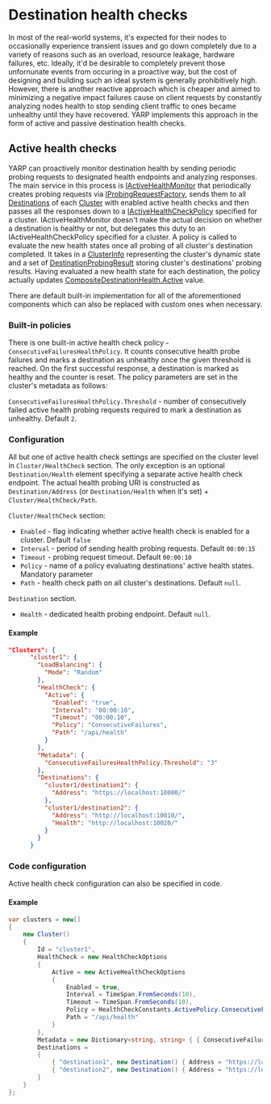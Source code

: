 # Destination health checks
In most of the real-world systems, it's expected for their nodes to occasionally experience transient issues and go down completely due to a variety of reasons such as an overload, resource leakage, hardware failures, etc. Ideally, it'd be desirable to completely prevent those unfornunate events from occuring in a proactive way, but the cost of designing and building such an ideal system is generally prohibitively high. However, there is another reactive approach which is cheaper and aimed to minimizing a negative impact failures cause on client requests by constantly analyzing nodes health to stop sending client traffic to ones became unhealthy until they have recovered. YARP implements this approach in the form of active and passive destination health checks.

## Active health checks
YARP can proactively monitor destination health by sending periodic probing requests to designated health endpoints and analyzing responses. The main service in this process is [IActiveHealthMonitor](xref:Microsoft.ReverseProxy.Service.HealthChecks.IActiveHealthMonitor) that periodically creates probing requests via [IProbingRequestFactory](xref:Microsoft.ReverseProxy.Service.HealthChecks.IProbingRequestFactory), sends them to all [Destinations](xref:Microsoft.ReverseProxy.Abstractions.Destination) of each [Cluster](xref:Microsoft.ReverseProxy.Abstractions.Cluster) with enabled active health checks and then passes all the responses down to a [IActiveHealthCheckPolicy](xref:Microsoft.ReverseProxy.Service.HealthChecks.IActiveHealthCheckPolicy) specified for a cluster. IActiveHealthMonitor doesn't make the actual decision on whether a destination is healthy or not, but delegates this duty to an IActiveHealthCheckPolicy specified for a cluster. A policy is called to evaluate the new health states once all probing of all cluster's destination completed. It takes in a [ClusterInfo](xref:Microsoft.ReverseProxy.RuntimeModel.ClusterInfo) representing the cluster's dynamic state and a set of [DestinationProbingResult](xref:Microsoft.ReverseProxy.Service.HealthChecks.DestinationProbingResult) storing cluster's destinations' probing results. Having evaluated a new health state for each destination, the policy actually updates [CompositeDestinationHealth.Active](xref:Microsoft.ReverseProxy.RuntimeModel.CompositeDestinationHealth.Active) value.

There are default built-in implementation for all of the aforementioned components which can also be replaced with custom ones when necessary.

### Built-in policies
There is one built-in active health check policy - `ConsecutiveFailuresHealthPolicy`. It counts consecutive health probe failures and marks a destination as unhealthy once the given threshold is reached. On the first successful response, a destination is marked as healthy and the counter is reset.
The policy parameters are set in the cluster's metadata as follows:

`ConsecutiveFailuresHealthPolicy.Threshold` - number of consecutively failed active health probing requests required to mark a destination as unhealthy. Default `2`.

### Configuration
All but one of active health check settings are specified on the cluster level in `Cluster/HealthCheck` section. The only exception is an optional `Destination/Health` element specifying a separate active health check endpoint. The actual health probing URI is constructed as `Destination/Address` (or `Destination/Health` when it's set) + `Cluster/HealthCheck/Path`.

`Cluster/HealthCheck` section:

- `Enabled` - flag indicating whether active health check is enabled for a cluster. Default `false`
- `Interval` - period of sending health probing requests. Default `00:00:15`
- `Timeout` - probing request timeout. Default `00:00:10`
- `Policy` - name of a policy evaluating destinations' active health states. Mandatory parameter
- `Path` -  health check path on all cluster's destinations. Default `null`.

`Destination` section.

- `Health` - dedicated health probing endpoint. Default `null`.

#### Example
```JSON
"Clusters": {
      "cluster1": {
        "LoadBalancing": {
          "Mode": "Random"
        },
        "HealthCheck": {
          "Active": {
            "Enabled": "true",
            "Interval": "00:00:10",
            "Timeout": "00:00:10",
            "Policy": "ConsecutiveFailures",
            "Path": "/api/health"
          }
        },
        "Metadata": {
          "ConsecutiveFailuresHealthPolicy.Threshold": "3"
        },
        "Destinations": {
          "cluster1/destination1": {
            "Address": "https://localhost:10000/"
          },
          "cluster1/destination2": {
            "Address": "http://localhost:10010/",
            "Health": "http://localhost:10020/"
          }
        }
      }
```

### Code configuration
Active health check configuration can also be specified in code.

#### Example
```C#
var clusters = new[]
{
    new Cluster()
    {
        Id = "cluster1",
        HealthCheck = new HealthCheckOptions
        {
            Active = new ActiveHealthCheckOptions
            {
                Enabled = true,
                Interval = TimeSpan.FromSeconds(10),
                Timeout = TimeSpan.FromSeconds(10),
                Policy = HealthCheckConstants.ActivePolicy.ConsecutiveFailures,
                Path = "/api/health"
            }
        },
        Metadata = new Dictionary<string, string> { { ConsecutiveFailuresHealthPolicyOptions.ThresholdMetadataName, "5" } },
        Destinations =
        {
            { "destination1", new Destination() { Address = "https://localhost:10000" } },
            { "destination2", new Destination() { Address = "https://localhost:10010", Health = "https://localhost:10010" } }
        }
    }
};
```
